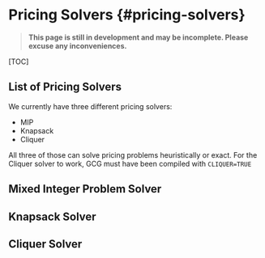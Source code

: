 # Pricing Solvers {#pricing-solvers}
> **This page is still in development and may be incomplete. Please excuse any inconveniences.**

[TOC]

## List of Pricing Solvers
We currently have three different pricing solvers:

- MIP
- Knapsack
- Cliquer

All three of those can solve pricing problems heuristically or exact.
For the Cliquer solver to work, GCG must have been compiled with `CLIQUER=TRUE`

## Mixed Integer Problem Solver

## Knapsack Solver

## Cliquer Solver
